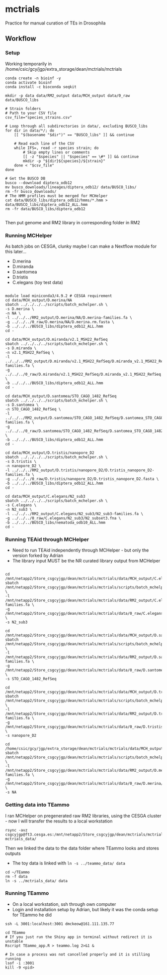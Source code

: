 # mctrials
Practice for manual curation of TEs in Drosophila
## Workflow

### Setup
Working temporarily in /home/csic/gcy/jgp/extra_storage/dean/mctrials/mctrials

```{bash}
conda create -n bioinf -y
conda activate bioinf
conda install -c bioconda seqkit
```

```{bash}
mkdir -p data data/RM2_output data/MCH_output data/0_raw data/BUSCO_libs

# Strain folders
# Path to your CSV file
csv_file="species_strains.csv"

# Loop through all subdirectories in data/, excluding BUSCO_libs
for dir in data/*/; do
    [[ "$(basename "$dir")" == "BUSCO_libs" ]] && continue

    # Read each line of the CSV
    while IFS=, read -r species strain; do
        # Skip empty lines or comments
        [[ -z "$species" || "$species" == \#* ]] && continue
        mkdir -p "${dir}${species}/${strain}"
    done < "$csv_file"
done

# Get the BUSCO DB
busco --download diptera_odb12
mv busco_downloads/lineages/diptera_odb12/ data/BUSCO_libs/
rm -fr busco_downloads/
# The HMM profiles must be merged for MCHelper
cat data/BUSCO_libs/diptera_odb12/hmms/*.hmm > data/BUSCO_libs/diptera_odb12_ALL.hmm
rm -fr data/BUSCO_libs/diptera_odb12


```

Then put genome and RM2 library in corresponding folder in RM2

### Running MCHelper
As batch jobs on CESGA, clunky maybe I can make a Nextflow module for this later...
* D.merina
* D.miranda
* D.santomea
* D.tristis
* C.elegans (toy test data)

```{bash}

module load miniconda3/4.9.2 # CESGA requirement
cd data/MCH_output/D.merina/NA
sbatch ../../../../scripts/batch_mchelper.sh \
-s D.merina \
-n NA \
-l ../../../RM2_output/D.merina/NA/D.merina-families.fa \
-g ../../../0_raw/D.merina/NA/D.merina.rm.fasta \
-b ../../../BUSCO_libs/diptera_odb12_ALL.hmm
cd -

cd data/MCH_output/D.miranda/v2.1_MSH22_RefSeq
sbatch ../../../../scripts/batch_mchelper.sh \
-s D.miranda \
-n v2.1_MSH22_RefSeq \
-l ../../../RM2_output/D.miranda/v2.1_MSH22_RefSeq/D.miranda_v2.1_MSH22_RefSeq-families.fa \
-g ../../../0_raw/D.miranda/v2.1_MSH22_RefSeq/D.miranda_v2.1_MSH22_RefSeq.fasta \
-b ../../../BUSCO_libs/diptera_odb12_ALL.hmm
cd -

cd data/MCH_output/D.santomea/STO_CAGO_1482_RefSeq
sbatch ../../../../scripts/batch_mchelper.sh \
-s D.santomea \
-n STO_CAGO_1482_RefSeq \
-l ../../../RM2_output/D.santomea/STO_CAGO_1482_RefSeq/D.santomea_STO_CAGO_1482_RefSeq-families.fa \
-g ../../../0_raw/D.santomea/STO_CAGO_1482_RefSeq/D.santomea_STO_CAGO_1482_RefSeq.fasta \
-b ../../../BUSCO_libs/diptera_odb12_ALL.hmm
cd -

cd data/MCH_output/D.tristis/nanopore_D2
sbatch ../../../../scripts/batch_mchelper.sh \
-s D.tristis \
-n nanopore_D2 \
-l ../../../RM2_output/D.tristis/nanopore_D2/D.tristis_nanopore_D2-families.fa \
-g ../../../0_raw/D.tristis/nanopore_D2/D.tristis_nanopore_D2.fasta \
-b ../../../BUSCO_libs/diptera_odb12_ALL.hmm
cd -

cd data/MCH_output/C.elegans/N2_sub3
sbatch ../../../../scripts/batch_mchelper.sh \
-s C.elegans \
-n N2_sub3 \
-l ../../../RM2_output/C.elegans/N2_sub3/N2_sub3-families.fa \
-g ../../../0_raw/C.elegans/N2_sub3/N2_subset3.fna \
-b ../../../BUSCO_libs/nematoda_odb10_ALL.hmm
cd -

```



### Running TEAid through MCHelper
* Need to run TEAid independently through MCHelper - but only the version forked by Adrian
* The library input MUST be the NR curated library output from MCHelper

```{bash}

cd /mnt/netapp2/Store_csgcyjgp/dean/mctrials/mctrials/data/MCH_output/C.elegans/N2_sub3
sbatch /mnt/netapp2/Store_csgcyjgp/dean/mctrials/mctrials/scripts/batch_mchelper_teaid.sh \
-l /mnt/netapp2/Store_csgcyjgp/dean/mctrials/mctrials/data/RM2_output/C.elegans/N2_sub3/N2_sub3-families.fa \
-g /mnt/netapp2/Store_csgcyjgp/dean/mctrials/mctrials/data/0_raw/C.elegans/N2_sub3/N2_subset3.fna \
-s N2_sub3

cd /mnt/netapp2/Store_csgcyjgp/dean/mctrials/mctrials/data/MCH_output/D.santomea/STO_CAGO_1482_RefSeq
sbatch /mnt/netapp2/Store_csgcyjgp/dean/mctrials/mctrials/scripts/batch_mchelper_teaid.sh \
-l /mnt/netapp2/Store_csgcyjgp/dean/mctrials/mctrials/data/RM2_output/D.santomea/STO_CAGO_1482_RefSeq/D.santomea_STO_CAGO_1482_RefSeq-families.fa \
-g /mnt/netapp2/Store_csgcyjgp/dean/mctrials/mctrials/data/0_raw/D.santomea/STO_CAGO_1482_RefSeq/D.santomea_STO_CAGO_1482_RefSeq.fasta \
-s STO_CAGO_1482_RefSeq

cd /mnt/netapp2/Store_csgcyjgp/dean/mctrials/mctrials/data/MCH_output/D.tristis/nanopore_D2
sbatch /mnt/netapp2/Store_csgcyjgp/dean/mctrials/mctrials/scripts/batch_mchelper_teaid.sh \
-l /mnt/netapp2/Store_csgcyjgp/dean/mctrials/mctrials/data/RM2_output/D.tristis/nanopore_D2/D.tristis_nanopore_D2-families.fa \
-g /mnt/netapp2/Store_csgcyjgp/dean/mctrials/mctrials/data/0_raw/D.tristis/nanopore_D2/D.tristis_nanopore_D2.fasta \
-s nanopore_D2

cd /home/csic/gcy/jgp/extra_storage/dean/mctrials/mctrials/data/MCH_output/D.merina/NA
sbatch /mnt/netapp2/Store_csgcyjgp/dean/mctrials/mctrials/scripts/batch_mchelper_teaid.sh \
-l /mnt/netapp2/Store_csgcyjgp/dean/mctrials/mctrials/data/RM2_output/D.merina/NA/D.merina-families.fa \
-g /mnt/netapp2/Store_csgcyjgp/dean/mctrials/mctrials/data/0_raw/D.merina/NA/D.merina.rm.fasta \
-s NA

```

### Getting data into TEammo
I ran MCHelper on pregenerated raw RM2 libraries, using the CESGA cluster - now I will transfer the results to a local workstation

```{bash}
rsync -avz csgcyjgp@ft3.cesga.es:/mnt/netapp2/Store_csgcyjgp/dean/mctrials/mctrials/data/ mctrials_data/
```

Then we linked the data to the data folder where TEammo looks and stores outputs
* The toy data is linked with `ln -s ../teammo_data/ data`
```{bash}
cd ~/TEammo
rm -f data
ln -s ../mctrials_data/ data
```


### Running TEammo
* On a local workstation, ssh through own computer
* Login and installation setup by Adrian, but likely it was the conda setup for TEammo he did
  
```{bash}
ssh -L 3001:localhost:3001 dmckeow@161.111.135.77

cd TEammo
# If you just run the Shiny app in terminal without redirect it is unstable
Rscript TEammo_app.R > teammo.log 2>&1 &

# In case a process was not cancelled properly and it is stilling running
lsof -i :3001
kill -9 <pid>
```